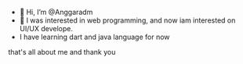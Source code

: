 - 👋 Hi, I’m @Anggaradm
- 👀 I was interested in web programming, and now iam interested on UI/UX develope.
- I have learning dart and java language for now

that's all about me and thank you

<!---
Anggaradm/Anggaradm is a ✨ special ✨ repository because its `README.md` (this file) appears on your GitHub profile.
You can click the Preview link to take a look at your changes.
--->
